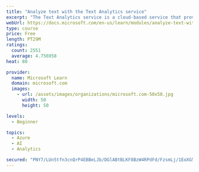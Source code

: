 ```yaml
---
title: "Analyze text with the Text Analytics service"
excerpt: "The Text Analytics service is a cloud-based service that provides advanced natural language processing over raw text for sentiment analysis, key phrase extraction, named entity recognition, and language detection."
webUrl: https://docs.microsoft.com/en-us/learn/modules/analyze-text-with-text-analytics-service/
type: course
price: Free
length: PT29M
ratings:
  count: 2551
  average: 4.756958
heat: 80

provider:
  name: Microsoft Learn
  domain: microsoft.com
  images:
    - url: /assets/images/organizations/microsoft.com-50x50.jpg
      width: 50
      height: 50

levels:
  - Beginner

topics:
  - Azure
  - AI
  - Analytics

secured: "PNY7/LUn5tfn3cnQrP4EBBeLJb/DGlABtBLKF8BzW4RPdFd/FzsmLj/1EoXG5Gzzjpgu/f8CVrmycb2iwgDDtDS5RCKZ5KYN4d18K71oQ8twgxgIp9V6F4q5CiNSXeqi84TRtveag2OKNDf4VEFC49UfR0ltHvC2ZnFe/B1HBb41TDY0TnzrREn41kjSjA6swoPKJbiGJbv93jV3Fzey0lGzIi3J1r3VcC0dPZCztoPXApQ/wmiHOpdQKjo+mOnO5kzAhzXnua2nATHQazoHpLXPHqDbShCmPKvFqbSPAVUo3hHNUbR+M6Kx0K2WNDGMJANAYcVZcDOSfVQ7bK2rqUjsJLRQwl10VV98jxQR12aBeK6kDS0Kq07Vm2u26afCt5MY85keWgQwMgplsjb/G+YQtvGf9w67CE7F7rxzohs=;t/c32wbv6x2WsDKZonDEHw=="
---
```


